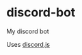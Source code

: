 # discord-bot

My discord bot

Uses [discord.js](https://discord.js.org/#/docs/main/stable/general/welcome)
